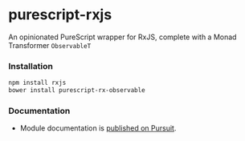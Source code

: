 # purescript-rxjs
An opinionated PureScript wrapper for RxJS, complete with a Monad Transformer `ObservableT`


### Installation

```bash
npm install rxjs
bower install purescript-rx-observable
```

### Documentation

- Module documentation is [published on Pursuit](http://pursuit.purescript.org/packages/purescript-rx-observable).
